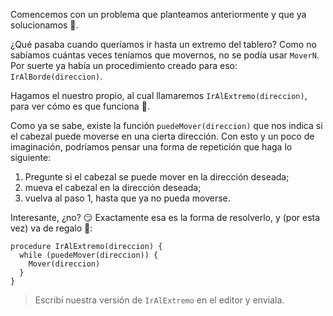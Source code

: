 Comencemos con un problema que planteamos anteriormente y que ya solucionamos :tada:.

¿Qué pasaba cuando queríamos ir hasta un extremo del tablero? Como no sabíamos cuántas veces teníamos que movernos, no se podía usar `MoverN`.
Por suerte ya había un procedimiento creado para eso: `IrAlBorde(direccion)`.

Hagamos el nuestro propio, al cual llamaremos `IrAlExtremo(direccion)`, para ver cómo es que funciona :eyes:.

Como ya se sabe, existe la función `puedeMover(direccion)` que nos indica si el cabezal puede moverse en una cierta dirección. Con esto y un poco de imaginación, podríamos pensar una forma de repetición que haga lo siguiente:

1. Pregunte si el cabezal se puede mover en la dirección deseada;
2. mueva el cabezal en la dirección deseada;
3. vuelva al paso 1, hasta que ya no pueda moverse.

Interesante, ¿no? :smirk: Exactamente esa es la forma de resolverlo, y (por esta vez) va de regalo :gift::

```gobstones
procedure IrAlExtremo(direccion) {
  while (puedeMover(direccion)) {
    Mover(direccion)
  }
}
```

> Escribí nuestra versión de `IrAlExtremo` en el editor y enviala.
